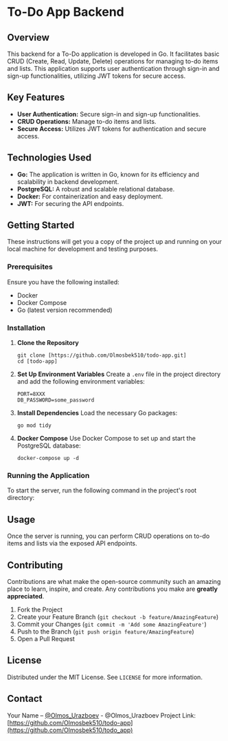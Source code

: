 # To-Do App Backend

## Overview
This backend for a To-Do application is developed in Go. It facilitates basic CRUD (Create, Read, Update, Delete) operations for managing to-do items and lists. This application supports user authentication through sign-in and sign-up functionalities, utilizing JWT tokens for secure access.

## Key Features
- **User Authentication:** Secure sign-in and sign-up functionalities.
- **CRUD Operations:** Manage to-do items and lists.
- **Secure Access:** Utilizes JWT tokens for authentication and secure access.

## Technologies Used
- **Go:** The application is written in Go, known for its efficiency and scalability in backend development.
- **PostgreSQL:** A robust and scalable relational database.
- **Docker:** For containerization and easy deployment.
- **JWT:** For securing the API endpoints.

## Getting Started
These instructions will get you a copy of the project up and running on your local machine for development and testing purposes.

### Prerequisites
Ensure you have the following installed:
- Docker
- Docker Compose
- Go (latest version recommended)

### Installation

1. **Clone the Repository**
    ```
    git clone [https://github.com/Olmosbek510/todo-app.git]
    cd [todo-app]
    ```

2. **Set Up Environment Variables**
   Create a `.env` file in the project directory and add the following environment variables:
    ```
    PORT=8XXX
    DB_PASSWORD=some_password
    ```

3. **Install Dependencies**
   Load the necessary Go packages:
    ```
    go mod tidy
    ```

4. **Docker Compose**
   Use Docker Compose to set up and start the PostgreSQL database:
    ```
    docker-compose up -d
    ```

### Running the Application
To start the server, run the following command in the project's root directory:

## Usage
Once the server is running, you can perform CRUD operations on to-do items and lists via the exposed API endpoints.

## Contributing
Contributions are what make the open-source community such an amazing place to learn, inspire, and create. Any contributions you make are **greatly appreciated**.

1. Fork the Project
2. Create your Feature Branch (`git checkout -b feature/AmazingFeature`)
3. Commit your Changes (`git commit -m 'Add some AmazingFeature'`)
4. Push to the Branch (`git push origin feature/AmazingFeature`)
5. Open a Pull Request

## License
Distributed under the MIT License. See `LICENSE` for more information.

## Contact
Your Name – [@Olmos_Urazboev](https://telegram.org/Olmos_Urazboev) - @Olmos_Urazboev
Project Link: [https://github.com/Olmosbek510/todo-app](https://github.com/Olmosbek510/todo_app)